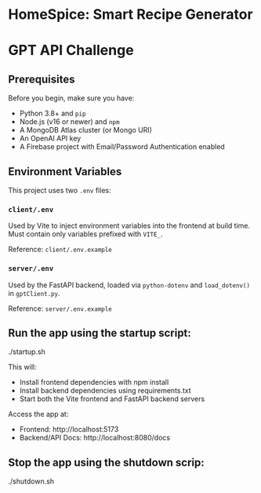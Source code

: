 # HomeSpice: Smart Recipe Generator
# GPT API Challenge

## Prerequisites

Before you begin, make sure you have:

- Python 3.8+ and `pip`
- Node.js (v16 or newer) and `npm`
- A MongoDB Atlas cluster (or Mongo URI)
- An OpenAI API key
- A Firebase project with Email/Password Authentication enabled

## Environment Variables

This project uses two `.env` files:

### `client/.env`
Used by Vite to inject environment variables into the frontend at build time. Must contain only variables prefixed with `VITE_`.

Reference: `client/.env.example`

### `server/.env`
Used by the FastAPI backend, loaded via `python-dotenv` and `load_dotenv()` in `gptClient.py`.

Reference: `server/.env.example`

## Run the app using the startup script:
./startup.sh

This will:
- Install frontend dependencies with npm install
- Install backend dependencies using requirements.txt
- Start both the Vite frontend and FastAPI backend servers

Access the app at:
- Frontend: http://localhost:5173
- Backend/API Docs: http://localhost:8080/docs

## Stop the app using the shutdown scrip:
./shutdown.sh